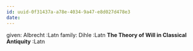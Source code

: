 ```yaml
---
id: uuid-0f31437a-a78e-4034-9a47-e8d027d478e3
date: 
---
```


given: Albrecht :Latn
family: Dihle :Latn
**The Theory of Will in Classical Antiquity** :Latn